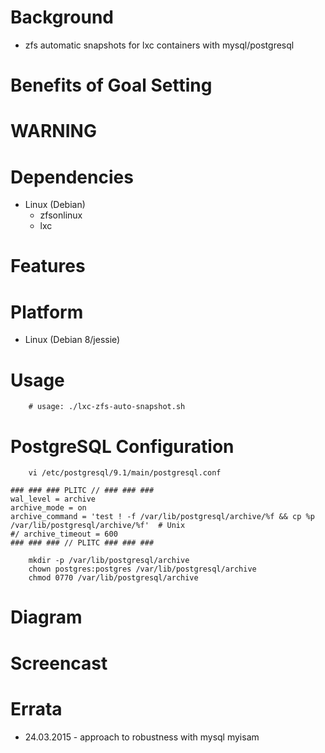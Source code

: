 
Background
==========
* zfs automatic snapshots for lxc containers with mysql/postgresql

Benefits of Goal Setting
========================

WARNING
=======

Dependencies
============
* Linux (Debian)
   * zfsonlinux
   * lxc

Features
========

Platform
========
* Linux (Debian 8/jessie)

Usage
=====
```
    # usage: ./lxc-zfs-auto-snapshot.sh
```

PostgreSQL Configuration
=====
```
    vi /etc/postgresql/9.1/main/postgresql.conf

### ### ### PLITC // ### ### ###
wal_level = archive
archive_mode = on
archive_command = 'test ! -f /var/lib/postgresql/archive/%f && cp %p /var/lib/postgresql/archive/%f'  # Unix
#/ archive_timeout = 600
### ### ### // PLITC ### ### ###

    mkdir -p /var/lib/postgresql/archive
    chown postgres:postgres /var/lib/postgresql/archive
    chmod 0770 /var/lib/postgresql/archive
```

Diagram
=======

Screencast
==========

Errata
======
* 24.03.2015 - approach to robustness with mysql myisam

